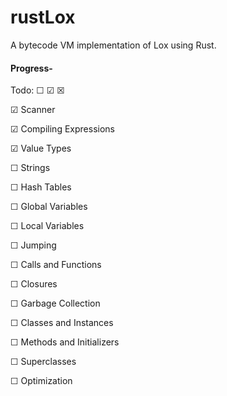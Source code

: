 # rustLox
A bytecode VM implementation of Lox using Rust.

#### Progress-

Todo: ☐ ☑ ☒

☑ Scanner

☑ Compiling Expressions

☑ Value Types

☐ Strings

☐ Hash Tables

☐ Global Variables

☐ Local Variables

☐ Jumping

☐ Calls and Functions

☐ Closures

☐ Garbage Collection

☐ Classes and Instances

☐ Methods and Initializers

☐ Superclasses

☐ Optimization
